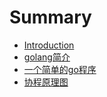 # Summary

* [Introduction](README.md)
* [golang简介](go_example1.md)
* [一个简单的go程序](go_example2.md)
* [协程原理图](go_example3.md)
